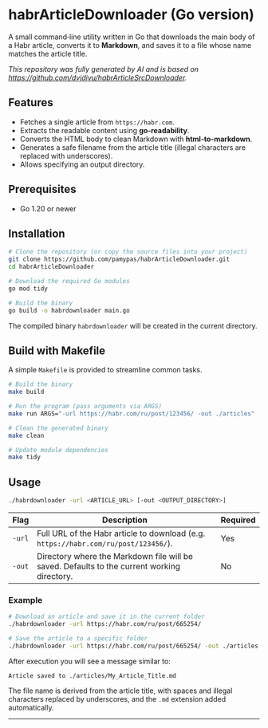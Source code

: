 # habrArticleDownloader (Go version)

A small command‑line utility written in Go that downloads the main body of a Habr article, converts it to **Markdown**, and saves it to a file whose name matches the article title.

_This repository was fully generated by AI and is based on https://github.com/dvjdjvu/habrArticleSrcDownloader._

## Features

- Fetches a single article from `https://habr.com`.
- Extracts the readable content using **go‑readability**.
- Converts the HTML body to clean Markdown with **html‑to‑markdown**.
- Generates a safe filename from the article title (illegal characters are replaced with underscores).
- Allows specifying an output directory.

## Prerequisites

- Go 1.20 or newer

## Installation

```bash
# Clone the repository (or copy the source files into your project)
git clone https://github.com/pamypas/habrArticleDownloader.git
cd habrArticleDownloader

# Download the required Go modules
go mod tidy

# Build the binary
go build -o habrdownloader main.go
```

The compiled binary `habrdownloader` will be created in the current directory.

## Build with Makefile

A simple `Makefile` is provided to streamline common tasks.

```bash
# Build the binary
make build

# Run the program (pass arguments via ARGS)
make run ARGS="-url https://habr.com/ru/post/123456/ -out ./articles"

# Clean the generated binary
make clean

# Update module dependencies
make tidy
```

## Usage

```bash
./habrdownloader -url <ARTICLE_URL> [-out <OUTPUT_DIRECTORY>]
```

| Flag   | Description                                                                                 | Required |
| ------ | ------------------------------------------------------------------------------------------- | -------- |
| `-url` | Full URL of the Habr article to download (e.g. `https://habr.com/ru/post/123456/`).         | Yes      |
| `-out` | Directory where the Markdown file will be saved. Defaults to the current working directory. | No       |

### Example

```bash
# Download an article and save it in the current folder
./habrdownloader -url https://habr.com/ru/post/665254/

# Save the article to a specific folder
./habrdownloader -url https://habr.com/ru/post/665254/ -out ./articles
```

After execution you will see a message similar to:

```
Article saved to ./articles/My_Article_Title.md
```

The file name is derived from the article title, with spaces and illegal characters replaced by underscores, and the `.md` extension added automatically.

---
